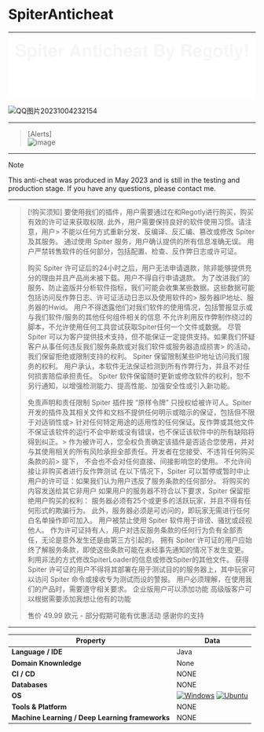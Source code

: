 # SpiterAnticheat
---


![](libs/main.svg)


![QQ图片20231004232154](https://github.com/RegotlyLong/SpiterAnticheat/assets/32794892/67c3c7ec-9ee0-46de-941f-b20091d058a4)

---
> [Alerts]  
![image](https://github.com/RegotlyLong/SpiterAnticheat/assets/32794892/f7722b2f-d745-4d97-9f66-eb4179fca49b)

---

> [!NOTE]  
> This anti-cheat was produced in May 2023 and is still in the testing and production stage. If you have any questions, please contact me.

---

> [!购买须知]
> 要使用我们的插件，用户需要通过在和Regotly进行购买，购买有效的许可证来获取权限. 此外，用户需要保持良好的软件使用习惯。请注意，用户> 不能以任何方式重新分发、反编译、反汇编、篡改或修改 Spiter 及其服务。 
> 通过使用 Spiter 服务，用户确认提供的所有信息准确无误。
> 用户严禁转售软件的任何部分，包括配置、检查、反作弊日志或许可证。
> 
> 购买 Spiter 许可证后的24小时之后，用户无法申请退款，除非能够提供充分的理由并且产品尚未被下载。用户不得自行申请退款。 
> 为了改进我们的服务、防止盗版并分析软件指标，我们可能会收集某些数据。这些数据可能包括访问反作弊日志、许可证活动日志以及使用软件的> 服务器IP地址、服务器的Hwid。
> 用户不得透露他们对我们软件的使用情况，包括警报显示或与我们软件/服务的其他任何组件相关的信息 
> 不允许利用反作弊制作绕过的脚本，不允许使用任何工具尝试获取Spiter任何一个文件或数据。 
> 尽管 Spiter 可以为客户提供技术支持，但不能保证一定提供支持。如果我们怀疑客户从事任何违反我们服务条款或对我们软件或服务器造成损害> 的活动，我们保留拒绝或限制支持的权利。 
> Spiter 保留限制某些IP地址访问我们服务的权利。 
> 用户承认，本软件无法保证检测到所有作弊行为，并且不对任何损害赔偿承担责任。 
> Spiter 软件保留随时更新或修改软件的权利，恕不另行通知，以增强检测能力、提高性能、加强安全性或引入新功能。
> 
> 免责声明和责任限制
> Spiter 插件按 “原样令牌” 只授权给被许可人。Spiter 开发的插件及其相关文件和文档不提供任何明示或暗示的保证，包括但不限于对适销性或> 针对任何特定用途的适用性的任何保证。反作弊或其他文件不保证该软件的运行不会中断或没有错误，也不保证该软件中的所有缺陷将得到纠正。> 作为被许可人，您全权负责确定该插件是否适合您使用，并对与其使用相关的所有风险承担全部责任。开发者在您接受、不违背任何购买条款的前> 提下， 不会也不会对任何直接、间接影响您的使用。
> 不允许间接让非购买者进行反作弊测试
>  在以下情况下，Spiter 可以暂停或暂时中止用户的许可证：如果我们认为用户违反了服务条款的任何部分。 
> 将购买的内容发送给其它非用户 
> 如果用户的服务器不符合以下要求，Spiter 保留拒绝用户购买的权利： 
> 服务器必须有25个或更多的活跃玩家，并且不得有任何形式的欺骗行为。 
> 此外，服务器必须是可访问的，即玩家无需进行任何白名单操作即可加入。 
> 用户被禁止使用 Spiter 软件用于诽谤、骚扰或歧视他人。 
> 作为许可证持有人，用户对违反服务条款的任何行为负有全部责任，无论是意外发生还是由第三方引起的。 
> 拥有 Spiter 许可证的用户应始终了解服务条款，即使这些条款可能在未经事先通知的情况下发生变更。 
> 利用非法的方式修改SpiterLoader的信息或修改Spiter的其他文件。 
> 获得 Spiter 许可证的用户不得将其部署在用于测试目的的服务器上，其中玩家可以访问 Spiter 命令或接收专为测试而设的警报。 
> 用户必须理解，在使用我们的产品时，需要遵守相关要求。 
> 企业版用户可以添加功能 
> 高级版客户可以根据需要添加我想让他有的功能
>
> 售价 49.99 欧元 - 部分假期可能有优惠活动
> 感谢你的支持

---





| Property                                        | Data                                                                                                                                                                                                                                                                                                                                                                                                                                                                                                                                                                                                                                                                                                                                                                                                                                                                                                                                                                                                                                                                                                                                                                                                                                                                                                                                                                                                                                                                                                                                                                                                                                                                                                                                                                                                            |
|-------------------------------------------------|-----------------------------------------------------------------------------------------------------------------------------------------------------------------------------------------------------------------------------------------------------------------------------------------------------------------------------------------------------------------------------------------------------------------------------------------------------------------------------------------------------------------------------------------------------------------------------------------------------------------------------------------------------------------------------------------------------------------------------------------------------------------------------------------------------------------------------------------------------------------------------------------------------------------------------------------------------------------------------------------------------------------------------------------------------------------------------------------------------------------------------------------------------------------------------------------------------------------------------------------------------------------------------------------------------------------------------------------------------------------------------------------------------------------------------------------------------------------------------------------------------------------------------------------------------------------------------------------------------------------------------------------------------------------------------------------------------------------------------------------------------------------------------------------------------------------|
| **Language / IDE**                              | Java                                                                                                                                                                                                                                                                                                                                                                                                                                                                                                                                                                                                                                                                                                                                                                                                                                                                                                                                                                                                                                                                                                                                                                                                                                                                                                                                                                                                                                                                                            |
| **Domain Knownledge**                           | None                                                                                                                                                                                                                                                                                                                                                                                                                                                                                                                                                                                                                                                                                                                                                                                                                                                                                                                                                                                                                                                                                  |
| **CI / CD**                                     | NONE                                                                                                                                                                                                                                                                                                                                                                                                                                                                                                                                                                                                                                                                                                                                                                                                                                                                                                                                                                                                                                                                                                                                                                                                                                                                                                                                                                                    |
| **Databases**                                   | NONE                                                                                                                                                                                                                                                                                                                                                                                                                                                                                                                                                                                                                                                                                                                                                                                                                                                                                                                                             |
| **OS**                                          | <a target="_blank" rel="noopener noreferrer" href="https://camo.githubusercontent.com/b44114213a5a462903bd69611bb6846f1dc41fe6f3230bd37c67c3d4eb65f08c/68747470733a2f2f696d672e736869656c64732e696f2f62616467652f2d57696e646f77732d626c61636b3f7374796c653d666c61742d737175617265266c6f676f3d77696e646f7773266c6f676f436f6c6f723d626c7565"><img src="https://camo.githubusercontent.com/b44114213a5a462903bd69611bb6846f1dc41fe6f3230bd37c67c3d4eb65f08c/68747470733a2f2f696d672e736869656c64732e696f2f62616467652f2d57696e646f77732d626c61636b3f7374796c653d666c61742d737175617265266c6f676f3d77696e646f7773266c6f676f436f6c6f723d626c7565" alt="Windows" data-canonical-src="https://img.shields.io/badge/-Windows-black?style=flat-square&amp;logo=windows&amp;logoColor=blue" style="max-width: 100%;"></a> <a target="_blank" rel="noopener noreferrer" href="https://camo.githubusercontent.com/9c4bc049e33f41f122342a1714ccf872c34098a9f2c593c33c2322cf0129fa04/68747470733a2f2f696d672e736869656c64732e696f2f62616467652f2d5562756e74752d626c61636b3f7374796c653d666c61742d737175617265266c6f676f3d7562756e7475"><img src="https://camo.githubusercontent.com/9c4bc049e33f41f122342a1714ccf872c34098a9f2c593c33c2322cf0129fa04/68747470733a2f2f696d672e736869656c64732e696f2f62616467652f2d5562756e74752d626c61636b3f7374796c653d666c61742d737175617265266c6f676f3d7562756e7475" alt="Ubuntu" data-canonical-src="https://img.shields.io/badge/-Ubuntu-black?style=flat-square&amp;logo=ubuntu" style="max-width: 100%;"></a>                                                                                                                                                                                                                                                                           |
| **Tools & Platform**                            | NONE                                                                                                                                                                                                                                                                                                                                                                                                                                                                                                                                                                                                                                                                                                                                                                                                                                                                                                                                                                                                                                                                                                                                                                                                                                                                                                                                                                      |
| **Machine Learning / Deep Learning frameworks** | NONE|

